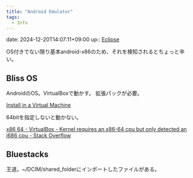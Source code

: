 ```yaml
---
title: "Android Emulator"
tags:
  - Info
---
```


date: 2024-12-20T14:07:11+09:00
up:: [Eclipse](../Bar/Eclipse.md)

OS付きでない限り基本android-x86のため、それを検知されるとちょっと辛い。

## Bliss OS
AndroidのOS。VirtualBoxで動かす。
拡張パックが必要。

[Install in a Virtual Machine](https://docs.blissos.org/installation/install-in-a-virtual-machine/)




64bitを指定しないと動かない。

[x86 64 - VirtualBox - Kernel requires an x86-64 cpu but only detected an i686 cpu - Stack Overflow](https://stackoverflow.com/questions/24872842/virtualbox-kernel-requires-an-x86-64-cpu-but-only-detected-an-i686-cpu)

## Bluestacks
王道。~/DCIM/shared_folderにインポートしたファイルがある。



